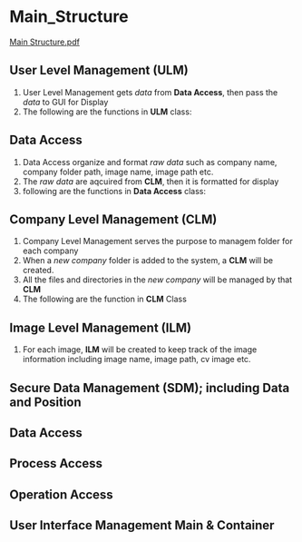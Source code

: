 # Main_Structure
[Main Structure.pdf](https://github.com/weiz0123/Invoice-Project/files/13302446/Main.Structure.pdf)

## User Level Management (ULM)
  1. User Level Management gets *data* from **Data Access**, then pass the *data* to GUI for Display
  2. The following are the functions in **ULM** class:
     
## Data Access
  1. Data Access organize and format *raw data* such as company name, company folder path, image name, image path etc.
  2. The *raw data* are aqcuired from **CLM**, then it is formatted for display
  3. following are the functions in **Data Access** class:


## Company Level Management (CLM)
  1. Company Level Management serves the purpose to managem folder for each company
  2. When a *new company* folder is added to the system, a **CLM** will be created.
  3. All the files and directories in the *new company* will be managed by that **CLM**
  4. The following are the function in **CLM** Class


## Image Level Management (ILM)  
  1. For each image, **ILM** will be created to keep track of the image information including image name, image path, cv image etc.

## Secure Data Management (SDM); including Data and Position

## Data Access

## Process Access

## Operation Access

## User Interface Management Main & Container




